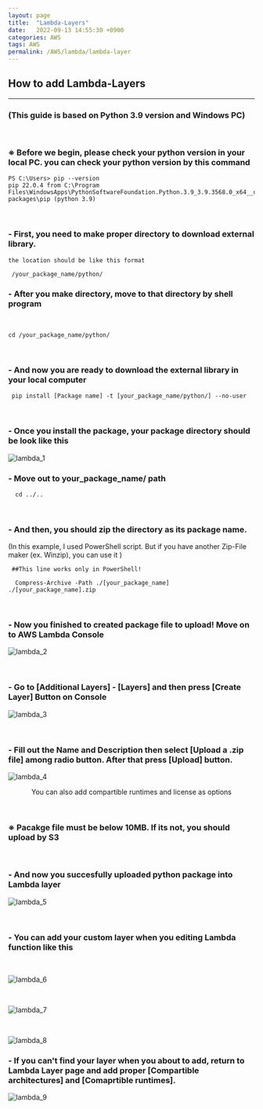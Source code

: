 ```yaml
---
layout: page
title:  "Lambda-Layers"
date:   2022-09-13 14:55:30 +0900
categories: AWS
tags: AWS
permalink: /AWS/lambda/lambda-layer
---
```


## How to add Lambda-Layers
-----
### (This guide is based on Python 3.9 version and Windows PC)
<br>

### ※  Before we begin, please check your python version in your local PC. you can check your python version by this command 
  
  ```
PS C:\Users> pip --version
pip 22.0.4 from C:\Program Files\WindowsApps\PythonSoftwareFoundation.Python.3.9_3.9.3568.0_x64__qbz5n2kfra8p0\lib\site-packages\pip (python 3.9)
  ```
<br>
  
### -  First, you need to make proper directory to download external library. <br>
    the location should be like this format
    
```
 /your_package_name/python/
```


### -  After you make directory, move to that directory by shell program
<br>

```
cd /your_package_name/python/
```

<br>

### -   And now you are ready to download the external library in your local computer 
 
```
 pip install [Package name] -t [your_package_name/python/] --no-user
```
<br>

### -   Once you install the package, your package directory should be look like this

  ![lambda_1](/assets/lambda_1.png)

### - Move out to your_package_name/ path
```
  cd ../..
```

<br>

### - And then, you should zip the directory as its package name. <br>
  (In this example, I used PowerShell script. But if you have another Zip-File maker (ex. Winzip), you can use it )
```
 ##This line works only in PowerShell! 

  Compress-Archive -Path ./[your_package_name] ./[your_package_name].zip
```

<br>

### - Now you finished to created package file to upload! Move on to AWS Lambda Console
  ![lambda_2](/assets/lambda_2.png)

<br>

### - Go to [Additional Layers] - [Layers] and then press [Create Layer] Button on Console
  ![lambda_3](/assets/lambda_3.png)

<br>

### - Fill out the Name and Description then select [Upload a .zip file] among radio button. After that press [Upload] button.
  ![lambda_4](/assets/lambda_4.png)
<p align='center'> You can also add compartible runtimes and license as options </p>
<br>

### ※ Pacakge file must be below 10MB. If its not, you should upload by S3
<br>

### - And now you succesfully uploaded python package into Lambda layer

  ![lambda_5](/assets/lambda_5.png)
    
<br>

### - You can add your custom layer when you editing Lambda function like this 

<br>
   
   ![lambda_6](/assets/lambda_6.png)

<br>

   ![lambda_7](/assets/lambda_7.png)

<br>

   ![lambda_8](/assets/lambda_8.png)

### - If you can't find your layer when you about to add, return to Lambda Layer page and add proper [Compartible architectures] and [Comaprtible runtimes]. 

   ![lambda_9](/assets/lambda_9.png)